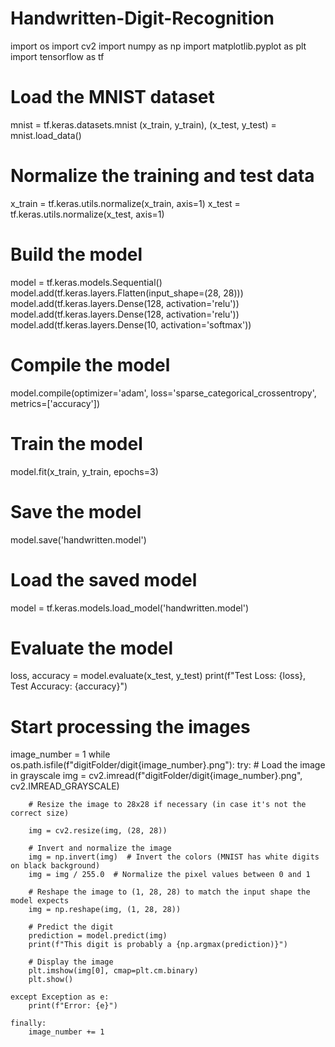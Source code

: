 # Handwritten-Digit-Recognition
import os
import cv2
import numpy as np
import matplotlib.pyplot as plt
import tensorflow as tf

# Load the MNIST dataset
mnist = tf.keras.datasets.mnist
(x_train, y_train), (x_test, y_test) = mnist.load_data()

# Normalize the training and test data
x_train = tf.keras.utils.normalize(x_train, axis=1)
x_test = tf.keras.utils.normalize(x_test, axis=1)

# Build the model
model = tf.keras.models.Sequential()
model.add(tf.keras.layers.Flatten(input_shape=(28, 28)))
model.add(tf.keras.layers.Dense(128, activation='relu'))
model.add(tf.keras.layers.Dense(128, activation='relu'))
model.add(tf.keras.layers.Dense(10, activation='softmax'))

# Compile the model
model.compile(optimizer='adam', loss='sparse_categorical_crossentropy', metrics=['accuracy'])

# Train the model
model.fit(x_train, y_train, epochs=3)

# Save the model
model.save('handwritten.model')

# Load the saved model
model = tf.keras.models.load_model('handwritten.model')

# Evaluate the model
loss, accuracy = model.evaluate(x_test, y_test)
print(f"Test Loss: {loss}, Test Accuracy: {accuracy}")

# Start processing the images
image_number = 1
while os.path.isfile(f"digitFolder/digit{image_number}.png"):
    try:
        # Load the image in grayscale
        img = cv2.imread(f"digitFolder/digit{image_number}.png", cv2.IMREAD_GRAYSCALE)

        # Resize the image to 28x28 if necessary (in case it's not the correct size)
      
        img = cv2.resize(img, (28, 28))

        # Invert and normalize the image
        img = np.invert(img)  # Invert the colors (MNIST has white digits on black background)
        img = img / 255.0  # Normalize the pixel values between 0 and 1

        # Reshape the image to (1, 28, 28) to match the input shape the model expects
        img = np.reshape(img, (1, 28, 28))

        # Predict the digit
        prediction = model.predict(img)
        print(f"This digit is probably a {np.argmax(prediction)}")

        # Display the image
        plt.imshow(img[0], cmap=plt.cm.binary)
        plt.show()

    except Exception as e:
        print(f"Error: {e}")
    
    finally:
        image_number += 1
